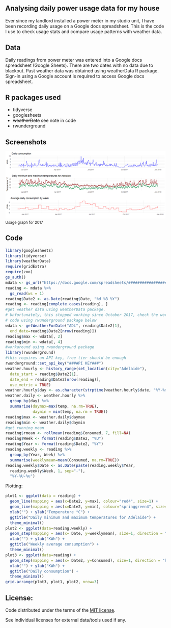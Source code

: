 ## Analysing daily power usage data for my house

Ever since my landlord installed a power meter in my studio unit, I have been recording daily usage on a Google docs spreadsheet. This is the code I use to check usage stats and compare usage patterns with weather data.

## Data
Daily readings from power meter was entered into a Google docs spreadsheet (Google Sheets). There are two dates with no data due to blackout. Past weather data was obtained using weatherData R package. Sign-in using a Google account is required to access Google docs spreadsheet.

## R packages used
* tidyverse
* googlesheets
* ~~weatherData~~ see note in code
* rwunderground

## Screenshots

![Graph of daily/weekly usage and daily temperature extremes 1](image/plot111.png)
<small>Usage graph for 2017</small>

## Code

```r
library(googlesheets)
library(tidyverse)
library(weatherData)
require(gridExtra)
require(zoo)
gs_auth()
mdata <- gs_url("https://docs.google.com/spreadsheets/###################")
reading <- mdata %>%
  gs_read(ws = 1)
reading$Date2 <- as.Date(reading$Date, "%d %B %Y")
reading <- reading[complete.cases(reading), ]
#get weather data using weatherData package.
# Unfortunately, this stopped working since October 2017, check the workaround
# code using rwunderground package below
wdata <- getWeatherForDate("ADL", reading$Date2[1],
  end_date=reading$Date2[nrow(reading)])
reading$max <- wdata[, 2]
reading$min <- wdata[, 4]
#workaround using rwunderground package
library(rwunderground)
#this requires an API key, free tier should be enough
rwunderground::set_api_key("###API KEY###")
weather.hourly <- history_range(set_location(city="Adelaide"),
  date_start = reading$Date2[1],
  date_end = reading$Date2[nrow(reading)],
  use_metric = TRUE)
weather.hourly$day <- as.character(strptime(weather.hourly$date, "%Y-%m-%d"))
weather.daily <- weather.hourly %>%
  group_by(day) %>%
  summarise(daymax=max(temp, na.rm=TRUE),
            daymin = min(temp, na.rm = TRUE))
reading$max <- weather.daily$daymax
reading$min <- weather.daily$daymin
#get running mean
reading$rmean <- rollmean(reading$Consumed, 7, fill=NA)
reading$Week <- format(reading$Date2, "%U")
reading$Year <- format(reading$Date2, "%Y")
reading.weekly <- reading %>%
  group_by(Year, Week) %>%
  summarise(weeklymean=mean(Consumed, na.rm=TRUE))
reading.weekly$Date <- as.Date(paste(reading.weekly$Year,
  reading.weekly$Week, 1, sep="-"),
  "%Y-%U-%u")
```

Plotting:
```r
plot1 <- ggplot(data = reading) +
  geom_line(mapping = aes(x=Date2, y=max), colour="red4", size=1) +
  geom_line(mapping = aes(x=Date2, y=min), colour="springgreen4", size=1) +
  xlab("") + ylab("Temperature °C") +
  ggtitle("Daily minimum and maximum temperatures for Adelaide") +
  theme_minimal()
plot2 <- ggplot(data=reading.weekly) +
  geom_step(mapping = aes(x= Date, y=weeklymean), size=1, direction = "hv", colour="red") +
  xlab("") + ylab("KWh") +
  ggtitle("Weekly average consumption") +
  theme_minimal()
plot3 <- ggplot(data=reading) +
  geom_step(mapping = aes(x= Date2, y=Consumed), size=1, direction = "hv", colour="blue") +
  xlab("") + ylab("KWh") +
  ggtitle("Daily consumption") +
  theme_minimal()
grid.arrange(plot3, plot1, plot2, nrow=3)
```

## License:

Code distributed under the terms of the [MIT license](https://github.com/asheshwor/power-usage/blob/master/LICENSE).

See individual licenses for external data/tools used if any.
